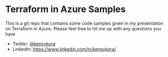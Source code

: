 # Terraform in Azure Samples

This is a git repo that contains some code samples given in my presentation on Terraform in Azure. Please feel free to hit me up with any questions you have

 * Twitter: [@kensykora](https://twitter.com/kensykora)
 * LinkedIn: <https://www.linkedin.com/in/kensykora/>